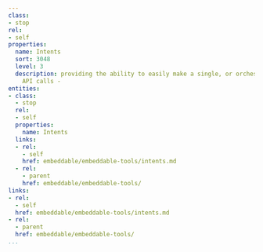 ```yaml
---
class:
- stop
rel:
- self
properties:
  name: Intents
  sort: 3048
  level: 3
  description: providing the ability to easily make a single, or orchestrate several
    API calls -
entities:
- class:
  - stop
  rel:
  - self
  properties:
    name: Intents
  links:
  - rel:
    - self
    href: embeddable/embeddable-tools/intents.md
  - rel:
    - parent
    href: embeddable/embeddable-tools/
links:
- rel:
  - self
  href: embeddable/embeddable-tools/intents.md
- rel:
  - parent
  href: embeddable/embeddable-tools/
...
```

